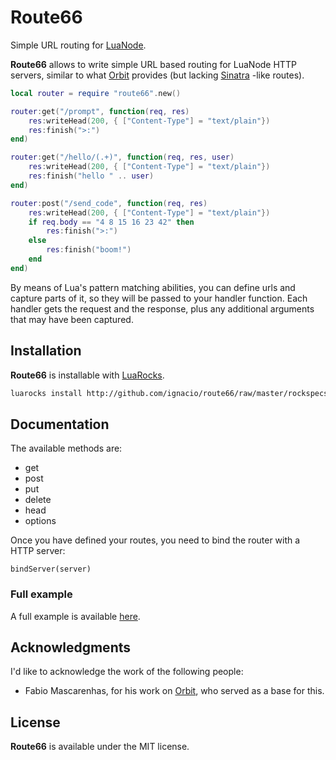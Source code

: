 # Route66 #

Simple URL routing for [LuaNode][1].

**Route66** allows to write simple URL based routing for LuaNode HTTP servers, similar to what [Orbit][2] provides 
(but lacking [Sinatra][3] -like routes).

```lua
local router = require "route66".new()

router:get("/prompt", function(req, res)
	res:writeHead(200, { ["Content-Type"] = "text/plain"})
	res:finish(">:")
end)

router:get("/hello/(.+)", function(req, res, user)
	res:writeHead(200, { ["Content-Type"] = "text/plain"})
	res:finish("hello " .. user)
end)

router:post("/send_code", function(req, res)
	res:writeHead(200, { ["Content-Type"] = "text/plain"})
	if req.body == "4 8 15 16 23 42" then
		res:finish(">:")
	else
		res:finish("boom!")
	end
end)
```

By means of Lua's pattern matching abilities, you can define urls and capture parts of it, so they will be passed to 
your handler function. Each handler gets the request and the response, plus any additional arguments that may have been 
captured.

## Installation #
**Route66** is installable with [LuaRocks][4].

```bash
luarocks install http://github.com/ignacio/route66/raw/master/rockspecs/route66-scm-1.rockspec
```

## Documentation #
The available methods are:

 - get
 - post
 - put
 - delete
 - head
 - options

Once you have defined your routes, you need to bind the router with a HTTP server:

    bindServer(server)

### Full example #

A full example is available [here](https://gist.github.com/751528).
<script src="https://gist.github.com/751528.js"> </script>

## Acknowledgments #
I'd like to acknowledge the work of the following people:

 - Fabio Mascarenhas, for his work on [Orbit][2], who served as a base for this.

 
## License #
**Route66** is available under the MIT license.


[1]: https://github.com/ignacio/luanode/
[2]: http://keplerproject.github.com/orbit/
[3]: http://www.sinatrarb.com/
[4]: http://www.luarocks.org/
